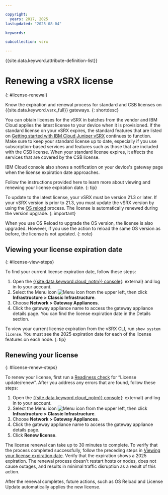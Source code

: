 ```yaml
---

copyright:
  years: 2017, 2025
lastupdated: "2025-08-04"

keywords:

subcollection: vsrx

---
```


{{site.data.keyword.attribute-definition-list}}

# Renewing a vSRX license
{: #license-renewal}

Know the expiration and renewal process for standard and CSB licenses on {{site.data.keyword.vsrx_full}} gateways.
{: shortdesc}

You can obtain licenses for the vSRX in batches from the vendor and IBM Cloud applies the latest license to your device when it is provisioned. If the standard license on your vSRX expires, the standard features that are listed on [Getting started with IBM Cloud Juniper vSRX](/docs/vsrx?topic=vsrx-getting-started-vsrx) continues to function. Make sure to keep your standard license up to date, especially if you use subscription-based services and features such as those that are included with the CSB license. When your standard license expires, it affects the services that are covered by the CSB license.

IBM Cloud console also shows a notification on your device's gateway page when the license expiration date approaches.

Follow the instructions provided here to learn more about viewing and renewing your license expiration date.
{: tip}

To update to the latest license, your vSRX must be version 21.3 or later. If your vSRX version is prior to 21.3, you must update the vSRX version by using the [OS reload](/docs/vsrx?topic=vsrx-reloading-the-os) process. The license is automatically renewed during the version upgrade.
{: important}

When you use OS Reload to upgrade the OS version, the license is also upgraded. However, if you use the action to reload the same OS version as before, the license is not updated.
{: note}

## Viewing your license expiration date
{: #license-view-steps}

To find your current license expiration date, follow these steps:

1. Open the [{{site.data.keyword.cloud_notm}} console](https://{DomainName}/infrastructure){: external} and log in to your account.
2. Select the Menu icon ![Menu icon](../../icons/icon_hamburger.svg) from the upper left, then click **Infrastructure > Classic Infrastructure**.
3. Choose **Network > Gateway Appliances**.
4. Click the gateway appliance name to access the gateway appliance details page. You can find the license expiration date in the Details section.

To view your current license expiration from the vSRX CLI, run `show system license`. You must see the 2025 expiration date for each of the license features on each node.
{: tip}

## Renewing your license
{: #license-renew-steps}

To renew your license, first run a [Readiness check](/docs/vsrx?topic=vsrx-vsrx-readiness) for “License update/renew”. After you address any errors that are found, follow these steps:

1. Open the [{{site.data.keyword.cloud_notm}} console](https://{DomainName}/infrastructure){: external} and log in to your account.
1. Select the Menu icon ![Menu icon](../../icons/icon_hamburger.svg) from the upper left, then click **Infrastructure > Classic Infrastructure**.
1. Choose **Network > Gateway Appliances**.
1. Click the gateway appliance name to access the gateway appliance details page.
1. Click **Renew license**.

The license renewal can take up to 30 minutes to complete. To verify that the process completed successfully, follow the preceding steps in [Viewing your license expiration date](#license-view-steps). Verify that the expiration shows a 2025 expiration. The renewal process doesn't restart hosts or nodes, does not cause outages, and results in minimal traffic disruption as a result of this action.

After the renewal completes, future actions, such as OS Reload and License Update automatically applies the new license.
